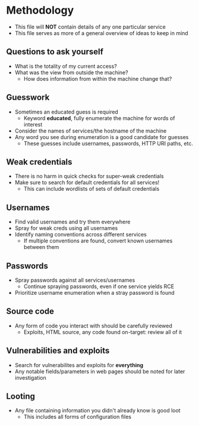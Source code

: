 # Methodology

*  This file will **NOT** contain details of any one particular service
*  This file serves as more of a general overview of ideas to keep in mind

## Questions to ask yourself
  *  What is the totality of my current access?
  *  What was the view from outside the machine?
      *  How does information from within the machine change that?

## Guesswork
  *  Sometimes an educated guess is required
      *  Keyword **educated**, fully enumerate the machine for words of interest
  *  Consider the names of services/the hostname of the machine
  *  Any word you see during enumeration is a good candidate for guesses
      *  These guesses include usernames, passwords, HTTP URI paths, etc.

## Weak credentials
  *  There is no harm in quick checks for super-weak credentials
  *  Make sure to search for default credentials for all services!
      *  This can include wordlists of sets of default credentials

## Usernames
  *  Find valid usernames and try them everywhere
  *  Spray for weak creds using all usernames
  *  Identify naming conventions across different services
      *  If multiple conventions are found, convert known usernames between them

## Passwords
  *  Spray passwords against all services/usernames
      *  Continue spraying passwords, even if one service yields RCE
  *  Prioritize username enumeration when a stray password is found

## Source code
  *  Any form of code you interact with should be carefully reviewed
      *  Exploits, HTML source, any code found on-target: review all of it

## Vulnerabilities and exploits
  *  Search for vulnerabilites and exploits for **everything**
  *  Any notable fields/parameters in web pages should be noted for later investigation

## Looting
  *  Any file containing information you didn't already know is good loot
      *  This includes all forms of configuration files
